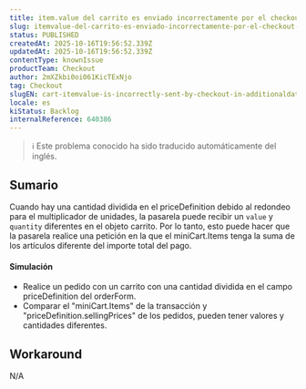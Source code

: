 ```yaml
---
title: item.value del carrito es enviado incorrectamente por el checkout en AdditionalData
slug: itemvalue-del-carrito-es-enviado-incorrectamente-por-el-checkout-en-additionaldata
status: PUBLISHED
createdAt: 2025-10-16T19:56:52.339Z
updatedAt: 2025-10-16T19:56:52.339Z
contentType: knownIssue
productTeam: Checkout
author: 2mXZkbi0oi061KicTExNjo
tag: Checkout
slugEN: cart-itemvalue-is-incorrectly-sent-by-checkout-in-additionaldata
locale: es
kiStatus: Backlog
internalReference: 640386
---
```


>ℹ️ Este problema conocido ha sido traducido automáticamente del inglés.

## Sumario


Cuando hay una cantidad dividida en el priceDefinition debido al redondeo para el multiplicador de unidades, la pasarela puede recibir un `value` y `quantity` diferentes en el objeto carrito. Por lo tanto, esto puede hacer que la pasarela realice una petición en la que el miniCart.Items tenga la suma de los artículos diferente del importe total del pago.


#### Simulación



- Realice un pedido con un carrito con una cantidad dividida en el campo priceDefinition del orderForm.
- Comparar el "miniCart.Items" de la transacción y "priceDefinition.sellingPrices" de los pedidos, pueden tener valores y cantidades diferentes.

## Workaround


N/A

